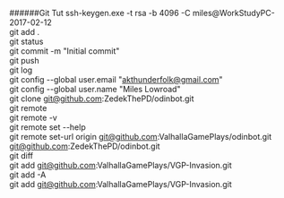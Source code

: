 ######Git Tut
ssh-keygen.exe -t rsa -b 4096 -C miles@WorkStudyPC-2017-02-12  
git add .  
git status  
git commit -m "Initial commit"  
git push  
git log  
git config --global user.email "akthunderfolk@gmail.com"  
git config --global user.name "Miles Lowroad"  
git clone git@github.com:ZedekThePD/odinbot.git  
git remote  
git remote -v  
git remote set --help  
git remote set-url origin git@github.com:ValhallaGamePlays/odinbot.git      git@github.com:ZedekThePD/odinbot.git  
git diff  
git add git@github.com:ValhallaGamePlays/VGP-Invasion.git  
git add -A  
git add git@github.com:ValhallaGamePlays/VGP-Invasion.git  